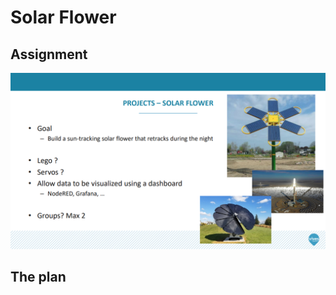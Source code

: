 # Solar Flower

## Assignment

![Snippet of the Powerpoint presentation.](./img/opdracht_ppt.PNG)

## The plan
